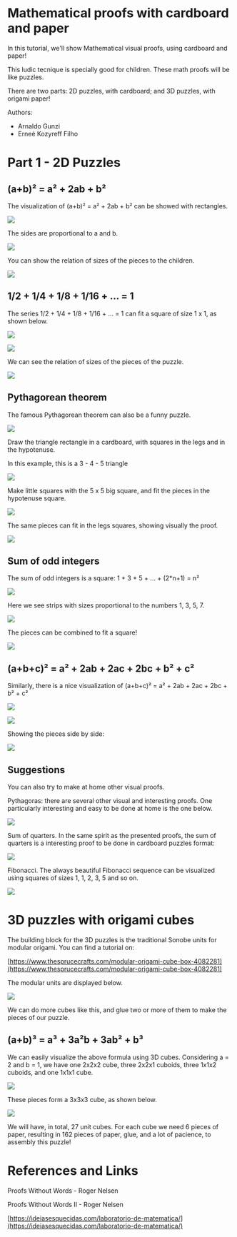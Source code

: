# Mathematical proofs with cardboard and paper

In this tutorial, we'll show Mathematical visual proofs, using cardboard and paper!

This ludic tecnique is specially good for children. These math proofs will be like puzzles.

There are two parts: 2D puzzles, with cardboard; and 3D puzzles, with origami paper!

Authors:
- Arnaldo Gunzi
- Erneé Kozyreff Filho


# Part 1 - 2D Puzzles

## (a+b)² = a² + 2ab + b²

The visualization of (a+b)² = a² + 2ab + b² can be showed with rectangles.

![](AB_esquema.PNG)

The sides are proportional to a and b.


![](ab_01.jpeg)

You can show the relation of sizes of the pieces to the children.

![](ab_02.jpeg)


## 1/2 + 1/4 + 1/8 + 1/16 + ... = 1

The series 1/2 + 1/4 + 1/8 + 1/16 + ... = 1 can fit a square of size 1 x 1, as shown below.

![](Soma_meio_esquema.PNG)

![](somameio_01.jpeg)

We can see the relation of sizes of the pieces of the puzzle.

![](somameio_02.jpeg)

## Pythagorean theorem

The famous Pythagorean theorem can also be a funny puzzle.

![](Pitagoras_esquema.PNG)

Draw the triangle rectangle in a cardboard, with squares in the legs and in the hypotenuse.

In this example, this is a 3 - 4 - 5 triangle

![](Pitagoras_moldura.jpeg)

Make little squares with the 5 x 5 big square, and fit the pieces in the hypotenuse square.

![](pitagoras03.jpeg)

The same pieces can fit in the legs squares, showing visually the proof.

![](pitagoras02.jpeg)


## Sum of odd integers

The sum of odd integers is a square:
1 + 3 + 5 + ... + (2*n+1) = n²

![](135_esquema.PNG)

Here we see strips with sizes proportional to the numbers 1, 3, 5, 7.

![](somaImpares_01.jpeg)

The pieces can be combined to fit a square!

![](somaimpares_02.jpeg)





## (a+b+c)² = a² + 2ab + 2ac + 2bc + b² + c²

Similarly, there is a nice visualization of (a+b+c)² = a² + 2ab + 2ac + 2bc + b² + c²

![](ABC_esquema.PNG)

![](abc_02.jpeg)


Showing the pieces side by side:

![](abc_01.jpeg)

## Suggestions


You can also try to make at home other visual proofs.

Pythagoras: there are several other visual and interesting proofs. One particularly interesting and easy to be done at home is the one below.

![](pitagoras_alt.png)

Sum of quarters. In the same spirit as the presented proofs, the sum of quarters is a interesting proof to be done in cardboard puzzles format:

![](umquarto_esquema.PNG)

Fibonacci. The always beautiful Fibonacci sequence can be visualized using squares of sizes 1, 1, 2, 3, 5 and so on.

![](fibonacci-retangular.png)



# 3D puzzles with origami cubes


The building block for the 3D puzzles is the traditional Sonobe units for modular origami. You can find a tutorial on:

[https://www.thesprucecrafts.com/modular-origami-cube-box-4082281](https://www.thesprucecrafts.com/modular-origami-cube-box-4082281)

The modular units are displayed below.

![](origamicubes.jpeg)


We can do more cubes like this, and glue two or more of them to make the pieces of our puzzle.



## (a+b)³ = a³ + 3a²b + 3ab² + b³

We can easily visualize the above formula using 3D cubes. Considering a = 2 and b = 1, we have one 2x2x2 cube, three 2x2x1 cuboids, three 1x1x2 cuboids, and one 1x1x1 cube.

![](ab_cubo01.jpeg)

These pieces form a 3x3x3 cube, as shown below.

![](ab_cubo02.jpeg)


We will have, in total, 27 unit cubes. For each cube we need 6 pieces of paper, resulting in 162 pieces of paper, glue, and a lot of pacience, to assembly this puzzle!






# References and Links

Proofs Without Words - Roger Nelsen

Proofs Without Words II - Roger Nelsen

[https://ideiasesquecidas.com/laboratorio-de-matematica/](https://ideiasesquecidas.com/laboratorio-de-matematica/)




